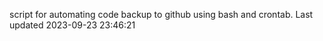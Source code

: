 script for automating code backup to github using bash and crontab. Last updated 2023-09-23 23:46:21

